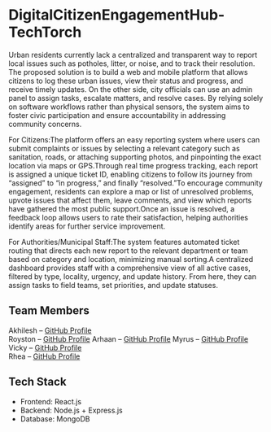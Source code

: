 # DigitalCitizenEngagementHub-TechTorch
Urban residents currently lack a centralized and transparent way to report local issues such as potholes, litter, or noise, and to track their resolution. The proposed solution is to build a web and mobile platform that allows citizens to log these urban issues, view their status and progress, and receive timely updates. On the other side, city officials can use an admin panel to assign tasks, escalate matters, and resolve cases. By relying solely on software workflows rather than physical sensors, the system aims to foster civic participation and ensure accountability in addressing community concerns.

For Citizens:The platform offers an easy reporting system where users can submit complaints or issues by selecting a relevant category such as sanitation, roads, or attaching supporting photos, and pinpointing the exact location via maps or GPS.Through real time progress tracking, each report is assigned a unique ticket ID, enabling citizens to follow its journey from “assigned” to “in progress,” and finally “resolved.”To encourage community engagement, residents can explore a map or list of unresolved problems, upvote issues that affect them, leave comments, and view which reports have gathered the most public support.Once an issue is resolved, a feedback loop allows users to rate their satisfaction, helping authorities identify areas for further service improvement.

For Authorities/Municipal Staff:The system features automated ticket routing that directs each new report to the relevant department or team based on category and location, minimizing manual sorting.A centralized dashboard provides staff with a comprehensive view of all active cases, filtered by type, locality, urgency, and update history. From here, they can assign tasks to field teams, set priorities, and update statuses.


 ## Team Members
Akhilesh – [GitHub Profile](https://github.com/Akhilesh-Singh022)  
Royston – [GitHub Profile](https://github.com/devilsdesign) 
Arhaan – [GitHub Profile](https://github.com/Arhaan-Shaikh) 
Myrus – [GitHub Profile](https://github.com/myrus10)  
Vicky – [GitHub Profile](https://github.com/vickygovekar)  
Rhea – [GitHub Profile](https://github.com/rheaaclaire)



## Tech Stack
- Frontend: React.js
- Backend: Node.js + Express.js
- Database: MongoDB


